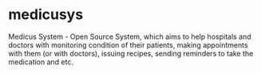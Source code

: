 # medicusys
Medicus System - Open Source System, which aims to help hospitals and doctors with monitoring condition of their patients, making appointments with them (or with doctors), issuing recipes, sending reminders to take the medication and etc.
